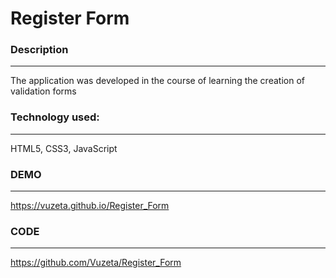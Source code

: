 # Register Form

### Description 
------------
The application was developed in the course of learning the creation of validation forms

### Technology used:
------------
 HTML5, CSS3, JavaScript
### DEMO 
------------
https://vuzeta.github.io/Register_Form

### CODE
------------
https://github.com/Vuzeta/Register_Form
